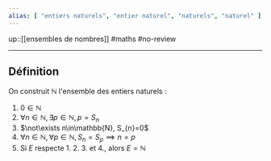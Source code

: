 ```yaml
---
alias: [ "entiers naturels", "entier naturel", "naturels", "naturel" ]
---
```

up::[[ensembles de nombres]]
#maths #no-review 

----

## Définition
On construit $\mathbb{N}$ l'ensemble des entiers naturels :

 1. $0\in\mathbb{N}$
 2. $\forall n\in\mathbb{N}, \exists p\in\mathbb{N}, p=S_{n}$
 3. $\not\exists n\in\mathbb{N}, S_{n}=0$
 4. $\forall n\in\mathbb{N}, \forall p\in\mathbb{N}, S_{n}=S_{p}\implies n = p$
 5. Si $E$ respecte 1. 2. 3. et 4., alors $E=\mathbb{N}$

